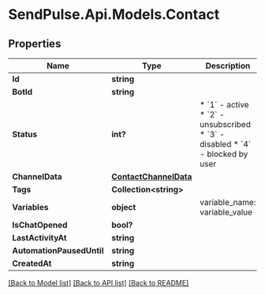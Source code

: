 # SendPulse.Api.Models.Contact
## Properties

Name | Type | Description | Notes
------------ | ------------- | ------------- | -------------
**Id** | **string** |  | [optional] 
**BotId** | **string** |  | [optional] 
**Status** | **int?** |                      * &#x60;1&#x60; - active                      * &#x60;2&#x60; - unsubscribed                      * &#x60;3&#x60; - disabled                      * &#x60;4&#x60; - blocked by user                   | [optional] 
**ChannelData** | [**ContactChannelData**](ContactChannelData.md) |  | [optional] 
**Tags** | **Collection&lt;string&gt;** |  | [optional] 
**Variables** | **object** | variable_name: variable_value | [optional] 
**IsChatOpened** | **bool?** |  | [optional] 
**LastActivityAt** | **string** |  | [optional] 
**AutomationPausedUntil** | **string** |  | [optional] 
**CreatedAt** | **string** |  | [optional] 

[[Back to Model list]](../README.md#documentation-for-models) [[Back to API list]](../README.md#documentation-for-api-endpoints) [[Back to README]](../README.md)
